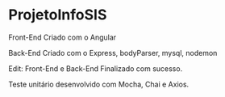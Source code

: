 # ProjetoInfoSIS

Front-End Criado com o Angular

Back-End Criado com o Express, bodyParser, mysql, nodemon

Edit: Front-End e Back-End Finalizado com sucesso.

Teste unitário desenvolvido com Mocha, Chai e Axios.